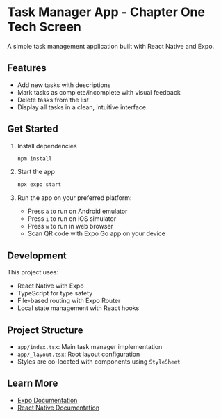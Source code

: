 # Task Manager App - Chapter One Tech Screen

A simple task management application built with React Native and Expo.

## Features

- Add new tasks with descriptions
- Mark tasks as complete/incomplete with visual feedback
- Delete tasks from the list
- Display all tasks in a clean, intuitive interface

## Get Started

1. Install dependencies

   ```bash
   npm install
   ```

2. Start the app

   ```bash
   npx expo start
   ```

3. Run the app on your preferred platform:
   - Press `a` to run on Android emulator
   - Press `i` to run on iOS simulator
   - Press `w` to run in web browser
   - Scan QR code with Expo Go app on your device

## Development

This project uses:

- React Native with Expo
- TypeScript for type safety
- File-based routing with Expo Router
- Local state management with React hooks

## Project Structure

- `app/index.tsx`: Main task manager implementation
- `app/_layout.tsx`: Root layout configuration
- Styles are co-located with components using `StyleSheet`

## Learn More

- [Expo Documentation](https://docs.expo.dev/)
- [React Native Documentation](https://reactnative.dev/)
